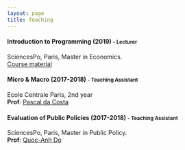 ```yaml
---
layout: page
title: Teaching
---
```


#### Introduction to Programming (2019) <small class="text-muted"> - Lecturer </small>

SciencesPo, Paris, Master in Economics.  
[Course material](https://github.com/CMS27/IP2019)

#### Micro & Macro (2017-2018) <small class="text-muted"> - Teaching Assistant </small>

Ecole Centrale Paris, 2nd year  
__Prof__: [Pascal da Costa](https://scholar.google.fr/citations?user=TVsjYcRrvDEC&hl=fr)

#### Evaluation of Public Policies (2017-2018) <small class="text-muted"> - Teaching Assistant </small>

SciencesPo, Paris, Master in Public Policy.   
__Prof__: [Quoc-Anh Do](https://sites.google.com/site/qaquocanhdo/)
